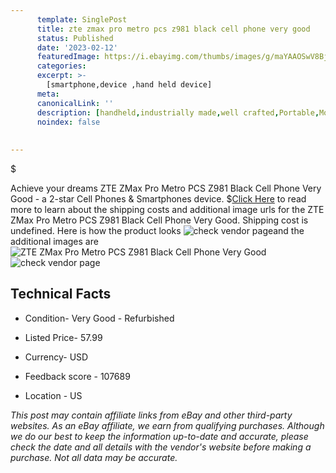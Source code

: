 ```yaml
---
      template: SinglePost
      title: zte zmax pro metro pcs z981 black cell phone very good
      status: Published
      date: '2023-02-12'
      featuredImage: https://i.ebayimg.com/thumbs/images/g/maYAAOSwV8Bj3VnB/s-l225.jpg
      categories: 
      excerpt: >-
        [smartphone,device ,hand held device]
      meta:
      canonicalLink: ''
      description: [handheld,industrially made,well crafted,Portable,Mobile,Compact,Convenient,Lightweight,Maneuverable,Man-portable,Miniature,Carriable,Hand-held,Light,Holdable,Transportable,Mobile device,Pocket-sized,On-the-go,Wireless,Cordless,Compact size,Convenient size, smartphone,device ,hand held device]
      noindex: false
      
        
---
```

$

Achieve your dreams ZTE ZMax Pro Metro PCS Z981 Black Cell Phone Very Good - a 2-star Cell Phones & Smartphones device.
$[Click Here](https://www.ebay.com/itm/404142357334?hash=item5e18c2fb56%3Ag%3AmaYAAOSwV8Bj3VnB&mkevt=1&mkcid=1&mkrid=711-53200-19255-0&campid=%253CePNCampaignId%253E&customid=%253CreferenceId%253E&toolid=10049) to read more to learn about the shipping costs and additional image urls for the ZTE ZMax Pro Metro PCS Z981 Black Cell Phone Very Good. Shipping cost is undefined. Here is how the product looks ![check vendor page](https://i.ebayimg.com/thumbs/images/g/maYAAOSwV8Bj3VnB/s-l225.jpg)and the additional images are![ZTE ZMax Pro Metro PCS Z981 Black Cell Phone Very Good](https://i.ebayimg.com/images/g/maYAAOSwV8Bj3VnB/s-l1600.jpg)![check vendor page](https://origin-galleryplus.ebayimg.com/ws/web/404142357334_2_0_1/225x225.jpg,https://origin-galleryplus.ebayimg.com/ws/web/404142357334_3_0_1/225x225.jpg)



 ## Technical Facts 



     
      

 - Condition- Very Good - Refurbished 


      

 - Listed Price- 57.99 


      

 - Currency- USD 


      

 - Feedback score - 107689 


      

 - Location - US 


      
      

 *_This post may contain affiliate links from eBay and other third-party websites. As an eBay affiliate, we earn from qualifying purchases. Although we do our best to keep the information up-to-date and accurate, please check the date and all details with the vendor's website before making a purchase. Not all data may be accurate._*






